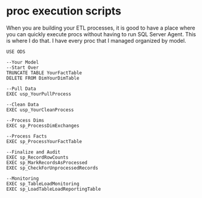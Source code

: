 # proc execution scripts

When you are building your ETL processes, it is good to have a place where you can quickly execute procs without having to run SQL Server Agent. This is where I do that. I have every proc that I managed organized by model.

```text
USE ODS

--Your Model
--Start Over
TRUNCATE TABLE YourFactTable
DELETE FROM DimYourDimTable

--Pull Data
EXEC usp_YourPullProcess

--Clean Data
EXEC usp_YourCleanProcess

--Process Dims
EXEC sp_ProcessDimExchanges

--Process Facts
EXEC sp_ProcessYourFactTable

--Finalize and Audit
EXEC sp_RecordRowCounts
EXEC sp_MarkRecordsAsProcessed
EXEC sp_CheckForUnprocessedRecords

--Monitoring
EXEC sp_TableLoadMonitoring
EXEC sp_LoadTableLoadReportingTable
```

